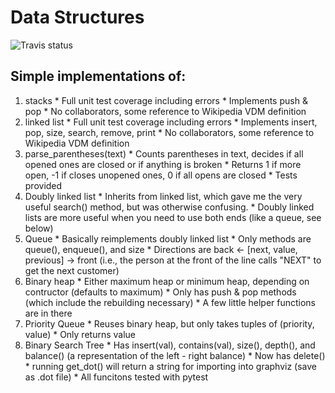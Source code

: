 Data Structures
=====

![Travis status](https://travis-ci.org/jbbrokaw/data-structures.svg?branch=master "Travis status")


## Simple implementations of:
  1. stacks
    * Full unit test coverage including errors
    * Implements push & pop
    * No collaborators, some reference to Wikipedia VDM definition
  2. linked list
    * Full unit test coverage including errors
    * Implements insert, pop, size, search, remove, print
    * No collaborators, some reference to Wikipedia VDM definition
  3. parse_parentheses(text)
    * Counts parentheses in text, decides if all opened ones are closed or if anything is broken
    * Returns 1 if more open, -1 if closes unopened ones, 0 if all opens are closed
    * Tests provided
  4. Doubly linked list
    * Inherits from linked list, which gave me the very useful search() method,
      but was otherwise confusing.
    * Doubly linked lists are more useful when you need to use both ends (like a queue, see below)
  5. Queue
    * Basically reimplements doubly linked list
    * Only methods are queue(), enqueue(), and size
    * Directions are back  <-  [next, value, previous] -> front (i.e., the person at the front of the line calls "NEXT" to get the next customer)
  6. Binary heap
    * Either maximum heap or minimum heap, depending on contructor (defaults to maximum)
    * Only has push & pop methods (which include the rebuilding necessary)
    * A few little helper functions are in there
  7. Priority Queue
    * Reuses binary heap, but only takes tuples of (priority, value)
    * Only returns value
  8. Binary Search Tree
    * Has insert(val), contains(val), size(), depth(), and balance() (a representation of the left - right balance)
    * Now has delete()
    * running get_dot() will return a string for importing into graphviz (save as .dot file)
    * All funcitons tested with pytest
